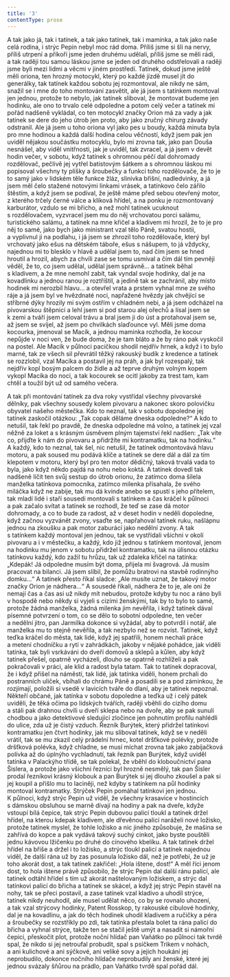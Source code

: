 ```yaml
---
title: '3'
contentType: prose
---
```


A tak jako já, tak i tatínek, a tak jako tatínek, tak i maminka, a tak jako naše celá rodina, i strýc Pepin nebyl moc rád doma. Příliš jsme si šli na nervy, příliš utrpení a příkoří jsme jeden druhému udělali, příliš jsme se měli rádi, a tak raději tou samou láskou jsme se jeden od druhého odstřelovali a raději jsme byli mezi lidmi a věcmi v jiném prostředí. Tatínek, dokud jsme ještě měli oriona, ten hrozný motocykl, který po každé jízdě musel jít do generálky, tak tatínek každou sobotu jej rozmontoval, ale nikdy ne sám, snažil se i mne do toho montování zasvětit, ale já jsem s tatínkem montoval jen jednou, protože to nebylo, jak tatínek sliboval, že montovat budeme jen hodinku, ale ono to trvalo celé odpoledne a potom celý večer a tatínek mi pořád nadšeně vykládal, co ten motocykl značky Orion má za vady a jak tatínek se dere do jeho útrob jen proto, aby jako zručný chirurg závady odstranil. Ale já jsem u toho oriona vyl jako pes u boudy, každá minuta byla pro mne hodinou a každá další hodina celou věčností, když jsem pak jen uviděl nějakou součástku motocyklu, bylo mi zrovna tak, jako pan Douša nesnášel, aby viděl vnitřnosti, jak je uviděl, tak zvracel, a já jsem v devět hodin večer, v sobotu, když tatínek s ohromnou péčí dal dohromady rozdělovač, pečlivě jej vytřel batistovým šátkem a s ohromnou láskou mi popisoval všechny ty plíšky a šroubečky a funkci toho rozdělovače, že to je to samý jako v lidském těle funkce žláz, slinivka břišní, nadledvinky, a já jsem měl čelo stažené notovými linkami vrásek, a tatínkovo čelo zářilo štěstím, a když jsem se podíval, že ještě máme před sebou otevřený motor, z kterého trčely černé válce a kliková hřídel, a na ponku je rozmontovaný karburátor, vzdulo se mi břicho, a než mohl tatínek ucuknout s rozdělovačem, vyzvracel jsem mu do něj vrchovatou porci salámu, turistického salámu, a tatínek na mne křičel a kladivem mi hrozil, že to je pro něj to samé, jako bych jako ministrant vzal tělo Páně, svatou hostii, a vyplivnul ji na podlahu, i já jsem se zhrozil toho rozdělovače, který byl vrchovatý jako ešus na dětském táboře, ešus s nášupem, to já vždycky, najednou mi to blesklo v hlavě a udělal jsem to, nad čím jsem se hned hroutil a hrozil, abych za chvíli zase se tomu usmíval a čím dál tím pevněji věděl, že to, co jsem udělal, udělal jsem správně… a tatínek běhal s kladivem, a že mne nemohl zabít, tak vyndal svoje hodinky, dal je na kovadlinku a jednou ranou je roztříštil, a jedině tak se zachránil, aby místo hodinek mi nerozbil hlavu… a otevřel vrata a prstem vyhnal mne ze svého ráje a já jsem byl ve hvězdnaté noci, napřažené hvězdy jak chvějící se stříbrné dýky hrozily mi svým ostřím v chladném nebi, a já jsem odcházel na pivovarskou štěpnici a lehl jsem si pod starou alej ořechů a lísal jsem se k zemi a tváří jsem celoval trávu a bral jsem ji do úst a protahoval jsem se, až jsem se svíjel, až jsem po chvilkách slaďounce vyl. Měli jsme doma kocourka, jmenoval se Macík, a jednou maminka rozhodla, že kocour nepůjde v noci ven, že bude doma, že je tam bláto a že by ráno pak vyskočil na postel. Ale Macík v půlnoci pacičkou shodil nejdřív hrnek, a když i to bylo marné, tak ze všech sil převrátil těžký rakouský budík z kredence a tatínek se rozzlobil, vzal Macíka a postavil jej na práh, a jak byl rozespalý, tak nejdřív kopl bosým palcem do židle a až teprve druhým volným kopem vykopl Macíka do noci, a tak kocourek se ocitl jakoby za trest tam, kam chtěl a toužil být už od samého večera.

A tak při montování tatínek za dva roky vystřídal všechny pivo­varské dělníky, pak všechny sousedy kolem pivovaru a nakonec skoro polovičku obyvatel našeho městečka. Kdo to neznal, tak v sobotu dopoledne jej tatínek zaskočil otázkou: „Tak copak děláme dneska odpoledne?“ A kdo to netušil, tak řekl po pravdě, že dneska odpoledne má volno, a tatínek jej vzal něžně za loket a s krásným úsměvem plným tajemství řekl nadšen: „Tak víte co, přijďte k nám do pivovaru a přidržíte mi kontramatku, tak na hodinku.“ A každý, kdo to neznal, tak šel, nic netušil, že tatínek odmontovává hlavu motoru, a pak soused mu podává klíče a tatínek se dere dál a dál za tím klepotem v motoru, který byl pro ten motor dědičný, taková trvalá vada to byla, jako když někdo pajdá na nohu nebo koktá. A tatínek dovedl tak nadšeně líčit ten svůj sestup do útrob orionu, že zatímco doma šílela manželka tatínkova pomocníka, zatímco milenka přísahala, že svého miláčka když ne zabije, tak mu dá kvinde anebo se spustí s jeho přítelem, tak mladí lidé i staří sousedi montovali s tatínkem a čas kráčel k půlnoci a pak začalo svítat a tatínek se rozhodl, že teď se zase dá motor dohromady, a co to bude za radost, až v deset hodin v neděli dopoledne, když začnou vyzvánět zvony, vsaďte se, napřahoval tatínek ruku, našlápnu jednou na zkoušku a pak motor zaburácí jako nedělní zvony. A tak s tatínkem každý montoval jen jednou, tak se vystřídali všichni v okolí pivovaru a i v městečku, a každý, kdo již jednou s tatínkem montoval, jenom na hodinku mu jenom v sobotu přidržel kontramatku, tak na úlisnou otázku tatínkovu každý, kdo zažil tu hrůzu, tak už zdaleka křičel na tatínka: „Kdepák! Já odpoledne musím být doma, přijela mi švagrová. Já musím pracovat na bilanci. Já jsem slíbil, že pomůžu bratrovi na stavbě rodinnýho domku…“ A tatínek přesto říkal sladce: „Ale musíte uznat, že takový motor značky Orion je nádhera…“ A sousedé říkali, nádhera že to je, ale oni že nemají čas a čas asi už nikdy mít nebudou, protože kdyby tu noc a ráno byli v hospodě nebo někdy si vyjeli s cizími ženskými, tak by to bylo to samé, protože žádná manželka, žádná milenka jim nevěřila, i když tatínek dával písemné potvrzení o tom, co se dělo to sobotní odpoledne, ten večer a nedělní jitro, pan Jarmilka dokonce si vyžádal, aby to potvrdil i notář, ale manželka mu to stejně nevěřila, a tak nezbylo než se rozvíst. Tatínek, když teďka kráčel do města, tak lidé, když jej spatřili, honem nechali práce a metení chodníčku a rytí v zahrádkách, jakoby v nějaké pohádce, jak viděli tatínka, tak byli vsrkáváni do dveří domovů a sklepů a kůlen, aby když tatínek přešel, opatrně vycházeli, dlouho se opatrně rozhlíželi a pak pokračovali v práci, ale klid a radost byla tatam. Tak to tatínek dopracoval, že i když přišel na náměstí, tak lidé, jak tatínka viděli, honem prchali do postranních uliček, vbíhali do chrámu Páně a posadili se a pod záminkou, že rozjímají, položili si vsedě v lavicích tváře do dlaní, aby je tatínek nepoznal. Někteří občané, jak tatínka v sobotu dopoledne a teďka už i celý pátek uviděli, že těká očima po lidských tvářích, raději vběhli do cizího domu a stáli pak drahnou chvíli u dveří sklepa nebo na dvoře, aby se pak sunuli chodbou a jako detektivové sledující zločince jen pohnutím profilu nahlédli do ulice, zda už je čistý vzduch. Řezník Burýtek, který přidržel tatínkovi kontramatku jen čtvrt hodinky, jak mu sliboval tatínek, když se v neděli vrátil, tak se mu zkazil celý prádelní hrnec, kotel dršťkové polévky, protože dršťková polévka, když chladne, se musí míchat zrovna tak jako zabíjačková polívka až do úplnýho vychladnutí, tak řezník pan Burýtek, když uviděl tatínka v Palackýho třídě, se tak polekal, že vběhl do kloboučnictví pana Šislera, a protože jako všichni řezníci byl hrozně nesmělý, tak pan Šisler prodal řezníkovi krásný klobouk a pan Burýtek si jej dlouho zkoušel a pak si jej koupil a přišlo mu to laciněji, než kdyby s tatínkem na půl hodinky montoval kontramatky. Strýček Pepin pomáhal tatínkovi jen jednou. K půlnoci, když strýc Pepin už viděl, že všechny krasavice v hostincích s dámskou obsluhou se marně dívají na hodiny a pak na dveře, kdyže vstoupí bílá čepice, tak strýc Pepin dubovou palicí tloukl a tatínek držel hřídel, na kterou kdepak kladivem, ale dřevěnou palicí naráželi nové ložisko, protože tatínek myslel, že tohle ložisko a nic jiného způsobuje, že mašina se zahřívá do kopce a pak vydává takový suchý cinkot, jako byste pouštěli jednu kávovou lžičenku po druhé do cínového kbelíku. A tak tatínek držel hřídel na břiše a držel i to ložisko, a strýc tloukl palicí a tatínek najednou viděl, že další rána už by zas posunula ložisko dál, než je potřebí, že už je toho akorát dost, a tak tatínek zakřičel: „Hola ištene, dost!“ A měl říci jenom dost, to hola ištene právě způsobilo, že strýc Pepin dal další ránu palicí, ale tatínek odtáhl hřídel s tím už akorát naštelovaným ložiskem, a strýc dal tatínkovi palicí do břicha a tatínek se skácel, a když jej strýc Pepin stavěl na nohy, tak se přeci postavil, a zase tatínek vzal kladivo a uhodil strýce, tatínek nikdy neuhodil, ale musel udělat něco, co by se rovnalo uhození, a tak vzal strýcovy hodinky, Patent Rosskop, ty rakouské cibulové hodinky, dal je na kovadlinu, a jak do těch hodinek uhodil kladivem a ručičky a péra a šroubečky se rozstříkly po zdi, tak tatínka přestala bolet ta rána palicí do břicha a vyhnal strýce, takže ten se stačil ještě umýt a nasadit si námořní čepici, přeskočit plot, protože noční hlídač pan Vaňátko po půlnoci tak tvrdě spal, že nikdo si jej netroufal probudit, spal s psíčkem Trikem v nohách, a ani kulichové a ani sýčkové, ani veliké sovy a jejich houkání jej neprobudilo, dokonce nočního hlídače neprobudily ani ženské, které jej jednou svázaly šňůrou na prádlo, pan Vaňátko tvrdě spal pořád dál.
